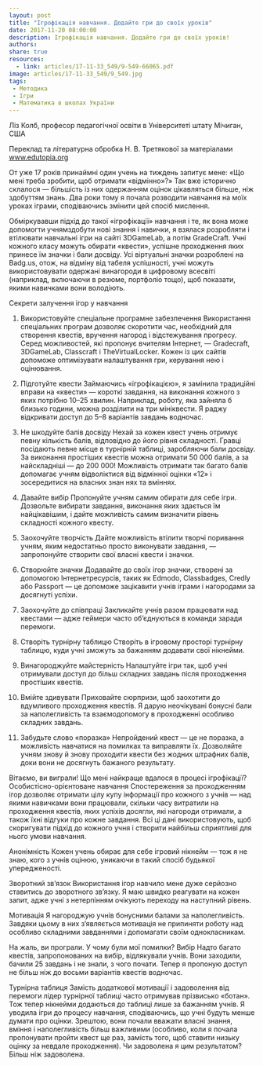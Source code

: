 ```yaml
---
layout: post
title: "Ігрофікація навчання. Додайте гри до своїх уроків"
date: 2017-11-20 08:00:00
description: Ігрофікація навчання. Додайте гри до своїх уроків!
authors:
share: true
resources:
  - link: articles/17-11-33_549/9-549-66065.pdf
image: articles/17-11-33_549/9_549.jpg
tags:
 - Методика
 - Ігри
 - Математика в школах України
---
```


Ліз Колб, професор педагогічної освіти в Університеті штату Мічиган, США

Переклад та літературна обробка Н. В. Третякової за матеріалами www.edutopia.org

От уже 17 років принаймні один учень на тиждень запитує мене: «Що мені треба зробити, щоб отримати «відмінно»?» Так вже історично склалося — більшість із них одержанням оцінок цікавляться більше, ніж здобуттям знань. Два роки тому я почала розводити навчання на моїх уроках іграми, сподіваючись змінити цей спосіб мислення.

Обміркувавши підхід до такої «ігрофікації» навчання і те, як вона може допомогти учнямздобути нові знання і навички, я взялася розробляти і втілювати навчальні ігри на сайті 3DGameLab, а потім GradeCraft. Учні кожного класу можуть обирати «квести», успішне проходження яких принесе їм значки і бали досвіду. Усі віртуальні значки розроблені на Badg.us, отож, на відміну від табеля успішності, учні можуть використовувати одержані винагороди в цифровому всесвіті (наприклад, включаючи в резюме, портфоліо тощо), щоб показати, якими навичками вони володіють.

Секрети залучення ігор у навчання
1. Використовуйте спеціальне програмне забезпечення
Використання спеціальних програм дозволяє скоротити час, необхідний для створення квестів, вручення нагород і відстежування прогресу. Серед можливостей, які пропонує вчителям Інтернет, — Gradecraft, 3DGameLab, Classcraft і TheVirtualLocker. Кожен із цих сайтів допоможе оптимізувати налаштування гри, керування нею і оцінювання.

2. Підготуйте квести
Займаючись «ігрофікацією», я замінила традиційні вправи на «квести» — короткі завдання, на виконання кожного з яких потрібно 10–25 хвилин. Наприклад, роботу, яка зайняла б близько години, можна розділити на три мініквести. Я раджу відкривати доступ до 5–8 варіантів завдань водночас.

3. Не шкодуйте балів досвіду
Нехай за кожен квест учень отримує певну кількість балів, відповідно до його рівня складності. Гравці посідають певне місце в турнірній таблиці, заробляючи бали досвіду. За виконання простіших квестів можна отримати 50 000 балів, а за найскладніші — до 200 000! Можливість отримати так багато балів допомагає учням відволіктися від відмінної оцінки «12» і зосередитися на власних знан нях та вміннях.

4. Давайте вибір
Пропонуйте учням самим обирати для себе ігри. Дозвольте вибирати завдання, виконання яких здається їм найцікавішим, і дайте можливість самим визначити рівень складності кожного квесту.

5. Заохочуйте творчість
Дайте можливість втілити творчі поривання учням, яким недостатньо просто виконувати завдання, — запропонуйте створити свої власні  квести і значки.

6. Створюйте значки
Додавайте до своїх ігор значки, створені за допомогою Інтернетресурсів, таких як Edmodo, Classbadges, Credly або Passport — це допоможе зацікавити учнів іграми і нагородами за досягнуті успіхи.

7.  Заохочуйте до співпраці
Закликайте учнів разом працювати над квестами — адже геймери часто об’єднуються в команди заради перемоги.

8. Створіть турнірну таблицю
Створіть в ігровому просторі турнірну таблицю, куди учні зможуть за бажанням додавати свої нікнейми.

9. Винагороджуйте майстерність
Налаштуйте ігри так, щоб учні отримували доступ до більш складних завдань після проходження простіших квестів.

10. Вмійте здивувати
Приховайте сюрпризи, щоб заохотити до вдумливого проходження квестів. Я дарую неочікувані бонусні бали за наполегливість та взаємодопомогу в проходженні особливо складних завдань.

11. Забудьте слово «поразка»
Непройдений квест — це не поразка, а можливість навчатися на помилках та виправляти їх. Дозволяйте учням знову й знову проходити квести без жодних штрафних балів, доки вони не досягнуть бажаного результату.

Вітаємо, ви виграли!
Що мені найкраще вдалося в процесі ігрофікації?
Особистісно-орієнтоване навчання
Спостереження за проходженням ігор дозволяє отримати цілу купу інформації про кожного з учнів — над якими навичками вони працювали, скільки часу витратили на проходження квестів, яких успіхів досягли, які нагороди отримали, а також їхні відгуки про кожне завдання. Всі ці дані використовують, щоб скоригувати підхід до кожного учня і створити найбільш сприятливі для нього умови навчання.

Анонімність
Кожен учень обирає для себе ігровий нікнейм — тож я не знаю, кого з учнів оцінюю, уникаючи в такий спосіб будьякої упередженості.

Зворотний зв’язок
Використання ігор навчило мене дуже серйозно ставитись до зворотного зв’язку. Я маю швидко реагувати на кожен запит, адже учні з нетерпінням очікують переходу на наступний рівень.

Мотивація
Я нагороджую учнів бонусними балами за наполегливість. Завдяки цьому в них з’являється мотивація не припиняти роботу над особливо складними завданнями і допомагати своїм однокласникам.

На жаль, ви програли.
У чому були мої помилки?
Вибір
Надто багато квестів, запропонованих на вибір, відлякували учнів. Вони заходили, бачили 25 завдань і не знали, з чого почати. Тепер я пропоную доступ не більш ніж до восьми варіантів квестів водночас.

Турнірна таблиця
Замість додаткової мотивації і задоволення від перемоги лідер турнірної таблиці часто отримував прізвисько «ботан». Тож тепер нікнейми додаються до таблиці лише за бажанням учнів.
Я уводила ігри до процесу навчання, сподіваючись, що учні будуть менше думати про оцінки. Зрештою, вони почали вважати власні знання, вміння і наполегливість більш важливими (особливо, коли я почала пропонувати пройти квест ще раз, замість того, щоб ставити низьку оцінку за невдале проходження). Чи задоволена я цим результатом? Більш ніж задоволена.
